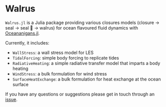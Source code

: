 # Walrus

`Walrus.jl` is a Julia package providing various closures models (closure -> seal -> seal 🦭 -> walrus) for ocean flavoured fluid dynamics with [Oceananigans.jl](https://github.com/CliMA/Oceananigans.jl/).

Currently, it includes:
- `WallStress`: a wall stress model for LES
- `TidalForcing`: simple body forcing to replicate tides
- `RadiativeHeating`: a simple radiative transfer model that imparts a body heating
- `WindStress`: a bulk formulation for wind stress
- `SurfaceHeatExchange`: a bulk formulation for heat exchange at the ocean surface

If you have any questions or suggestions please get in touch through an [issue](https://github.com/jagoosw/Walrus.jl/issues).